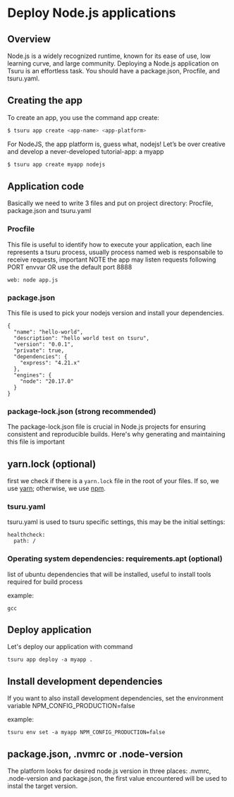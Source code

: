 # Deploy Node.js applications


## Overview

Node.js is a widely recognized runtime, known for its ease of use, low learning curve, and large community. Deploying a Node.js application on Tsuru is an effortless task. You should have a package.json, Procfile, and tsuru.yaml.


## Creating the app

To create an app, you use the command app create:

``` bash
$ tsuru app create <app-name> <app-platform>
```

For NodeJS, the app platform is, guess what, nodejs! Let’s be over creative and develop a never-developed tutorial-app: a myapp

``` bash
$ tsuru app create myapp nodejs
```

## Application code

Basically we need to write 3 files and put on project directory: Procfile, package.json and tsuru.yaml

### Procfile

This file is useful to identify how to execute your application, each line represents a tsuru process, usually process named web is responsabile to receive requests, important NOTE the app may listen requests following PORT envvar OR use the default port 8888

```
web: node app.js
```

### package.json

This file is used to pick your nodejs version and install your dependencies.

```
{
  "name": "hello-world",
  "description": "hello world test on tsuru",
  "version": "0.0.1",
  "private": true,
  "dependencies": {
    "express": "4.21.x"
  },
  "engines": {
    "node": "20.17.0"
  }
}
```

### package-lock.json (strong recommended)

The package-lock.json file is crucial in Node.js projects for ensuring consistent and reproducible builds. Here's why generating and maintaining this file is important


## yarn.lock (optional)

first we check if there is a `yarn.lock` file in the root of your files. If so, we use [yarn](https://yarnpkg.com/); otherwise, we use [npm](https://www.npmjs.com/package/npm).

### tsuru.yaml

tsuru.yaml is used to tsuru specific settings, this may be the initial settings:

```
healthcheck:
  path: /
```

### Operating system dependencies: requirements.apt (optional)

list of ubuntu dependencies that will be installed, useful to install tools required for build process

example:
```
gcc
```


## Deploy application

Let's deploy our application with command

```
tsuru app deploy -a myapp .
```

## Install development dependencies

If you want to also install development dependencies, set the environment variable NPM_CONFIG_PRODUCTION=false

example:

```
tsuru env set -a myapp NPM_CONFIG_PRODUCTION=false
```

## package.json, .nvmrc or .node-version

The platform looks for desired node.js version in three places: .nvmrc, .node-version and package.json, the first value encountered will be used to instal the target version.
